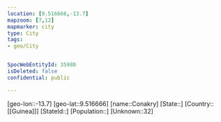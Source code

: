 ```yaml
---
location: [9.516666,-13.7]
mapzoom: [7,12] 
mapmarker: city 
type: City
tags:
- geo/City


SpocWebEntityId: 35980
isDeleted: false
confidential: public

---
```

[geo-lon::-13.7]
[geo-lat::9.516666]
[name::Conakry]
[State::]
[Country::[[Guinea]]]
[StateId::]
[Population::]
[Unknown::32]


